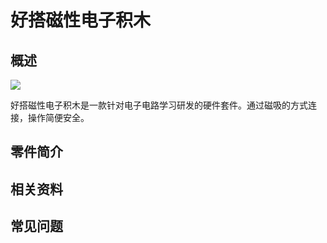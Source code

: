 # 好搭磁性电子积木

## 概述

![](../.gitbook/assets/jimu-1.png)

好搭磁性电子积木是一款针对电子电路学习研发的硬件套件。通过磁吸的方式连接，操作简便安全。

## 零件简介



## 相关资料

## 常见问题

